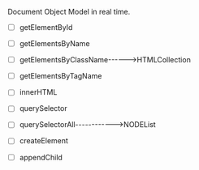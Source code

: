 Document Object Model in real time.

- [ ] getElementById
- [ ] getElementsByName
- [ ] getElementsByClassName------>HTMLCollection
- [ ] getElementsByTagName

- [ ] innerHTML
- [ ] querySelector
- [ ] querySelectorAll------------>NODEList
- [ ] createElement
- [ ] appendChild